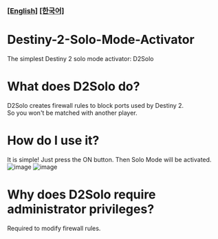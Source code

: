 ### [[English]](https://github.com/DevLsh/Destiny-2-Solo-Mode-Activator/blob/main/README.md) [[한국어]](https://github.com/DevLsh/Destiny-2-Solo-Mode-Activator/blob/main/README.KO.md)

# Destiny-2-Solo-Mode-Activator
The simplest Destiny 2 solo mode activator: D2Solo

# What does D2Solo do?
D2Solo creates firewall rules to block ports used by Destiny 2.  
So you won't be matched with another player.

# How do I use it?
It is simple! Just press the ON button. Then Solo Mode will be activated.  
![image](https://user-images.githubusercontent.com/71114691/199919426-92819ac5-7b63-4d29-b535-9f5feb160af4.png)
![image](https://user-images.githubusercontent.com/71114691/199919490-365e4b6d-73ef-4996-abc8-9d44fb712d48.png)

# Why does D2Solo require administrator privileges?
Required to modify firewall rules.
